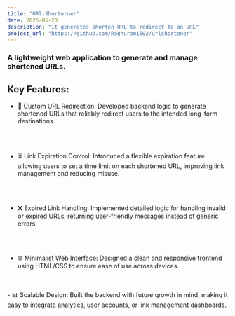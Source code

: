 ```yaml
---
title: "URl-Shorterner"
date: 2025-05-23
description: "It generates shorten URL to redirect to an URL"
project_url: "https://github.com/Raghuram1502/urlshortener"
---
```


### A lightweight web application to generate and manage shortened URLs.

## Key Features:

- 🔄 Custom URL Redirection: Developed backend logic to generate shortened URLs that reliably redirect users to the intended long-form destinations.
<br>

<br>

- ⏳ Link Expiration Control: Introduced a flexible expiration feature allowing users to set a time limit on each shortened URL, improving link management and reducing misuse.
<br>

<br>

- ❌ Expired Link Handling: Implemented detailed logic for handling invalid or expired URLs, returning user-friendly messages instead of generic errors.
<br>

<br>

- 🌐 Minimalist Web Interface: Designed a clean and responsive frontend using HTML/CSS to ensure ease of use across devices.
<br>

<br>
- 📊 Scalable Design: Built the backend with future growth in mind, making it easy to integrate analytics, user accounts, or link management dashboards.

